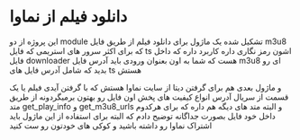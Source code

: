 # دانلود فیلم از نماوا

این پروژه از دو module تشکیل شده یک ماژول برای دانلود فیلم از طریق فایل m3u8 که برای اکثر سرور های استریمی که فایل ts اشون رمز نگاری داره کاربرد داره که داخل فایل downloader هست که شما به اون بعنوان ورودی باید آدرس فایل m3u8 ای رو بدید که شامل آدرس فایل های ts هستش

و ماژول بعدی هم برای گرفتن دیتا از سایت نماوا هستش که با گرفتن آیدی فیلم یا یک قسمت از سریال آدرس انواع کیفیت های پخش اون فایل رو بهتون برمیگردونه از طریق متد get_play_info و get_m3u8_urls و البته متد های دیگه هم داره که برای هرکدوم داخل خود فایل بصورت جداگانه توضیح دادم که البته برای استفاده از این ماژول باید اشتراک نماوا رو داشته باشید و کوکی های خودتون رو ست کنید 

